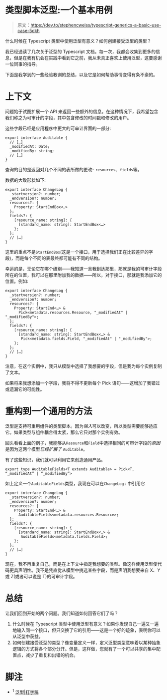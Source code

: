 # 类型脚本泛型:一个基本用例

> 原文：<https://dev.to/stephencweiss/typescript-generics-a-basic-use-case-5dkh>

什么时候在 Typescript 类型中使用泛型有意义？如何创建接受泛型的类型？

我已经通读了几次关于泛型的 Typescript 文档。每一次，我都会收集到更多的信息，但是在我有机会在实践中看到它之前，我从未真正喜欢上使用泛型，这要感谢一位同事的指导。

下面是我学到的一些经验教训的总结，以及它是如何帮助事情变得有条不紊的。

# 上下文

问题始于试图扩展一个 API 来返回一些额外的信息。在这种情况下，我希望包含我们称之为可审计的字段，其中包含修改的时间戳和修改的用户。

这些字段已经是应用程序中更大的可审计界面的一部分:

```
export interface Auditable {
  // […]
  _modifiedAt: Date;
  _modifiedBy: string;
  // […]
} 
```

查询的目的是返回对几个不同的表所做的更改- `resources`、`fields`等。

数据的大致形状如下:

```
export interface ChangeLog {
  _startversion?: number;
  _endversion?: number;
  resources?: {
    Property: StartEndBox<…> 
  };
  fields?: {
    [resource_name: string]: {
      [standard_name: string]: StartEndBox<…> 
    };
  };
  // […]
} 
```

这里的重点不是`StartEndBox`(这是一个接口，用于选择我们正在比较差异的字段)，而是每个不同的表最终都可能有不同的结构。

幸运的是，无论它在哪个级别——我知道一旦我到达那里，那就是我的可审计字段所在的位置，我可以在那里附加我的数据——所以，对于接口，那就是我添加它的位置。例如:

```
export interface ChangeLog {
  _startversion?: number;
  _endversion?: number;
  resources?: {
    Property: StartEnd<…> &
      Pick<metadata.resources.Resource, "_modifiedAt" | "_modifiedBy">;
  };
  fields?: {
    [resource_name: string]: {
      [standard_name: string]: StartEndBox<…> &
       Pick<metadata.fields.Field, "_modifiedAt" | "_modifiedBy">;
    };
  };
  // […]
} 
```

注意，在这个实例中，我只从模型中选择了我想要的字段，但是我为每个实例复制了文本。

如果将来我想添加一个字段，我将不得不更新每个 Pick 语句——这增加了我错过或遗漏它的可能性。

# 重构到一个通用的方法

泛型是支持可重用组件的类型脚本。因为*输入*可以改变，所以类型需要能够适应它。如果类型与组件耦合得太紧，那么它只对那个实例有效。

回头看看上面的例子，我能够从`Resource`和`Field`中选择相同的可审计字段的*原因*是因为这两个模型*已经扩展了* `Auditable`。

有了这些知识，我们就可以利用它来创造通用产品。

```
export type AuditableFields<T extends Auditable> = Pick<T, “_modifiedAt” | “_modifiedBy”> 
```

如上定义一个`AuditableFields`类型，我现在可以在`ChangeLog` :
中引用它

```
export interface ChangeLog {
  _startversion?: number;
  _endversion?: number;
  resources?: {
    Property: StartEnd<…> &
      AuditableFields<metadata.resources.Resource>;
  };
  fields?: {
    [resource_name: string]: {
      [standard_name: string]: StartEndBox<…> &
       AuditableFields<metadata.fields.Field>;
    };
  };
  // […]
} 
```

现在，我不再重复自己，而是在上下文中指定我想要的类型。像这样使用泛型使代码更具声明性。我不是凭直觉从模型中挑选某些字段，而是声明我想要来自 X、Y 或 Z(或者可以说是 T)的可审计字段。

# 总结

让我们回到开始的两个问题。我们知道如何回答它们了吗？

1.  什么时候在 Typescript 类型中使用泛型有意义？如果你发现自己一遍又一遍地输入同一个接口，但只交换了它的引用——这是一个好的迹象，表明你可以从泛型中获益。
2.  如何创建接受泛型的类型？像变量定义一样，定义泛型类型意味着以某种抽象逻辑的方式将各个部分分开。但是，这样做，您就有了一个可以共享的集中配置点，减少了重复和出错的机会。

# 脚注

*   <sup>1</sup> [泛型|打字稿](https://www.typescriptlang.org/docs/handbook/generics.html)